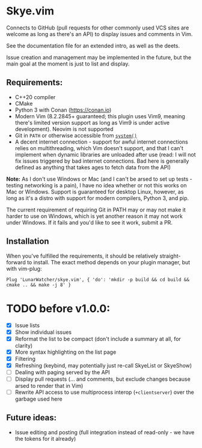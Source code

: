 # Skye.vim

Connects to GitHub (pull requests for other commonly used VCS sites are welcome as long as there's an API) to display issues and comments in Vim.

See the documentation file for an extended intro, as well as the deets.

Issue creation and management may be implemented in the future, but the main goal at the moment is just to list and display.

## Requirements:
* C++20 compiler
* CMake
* Python 3 with Conan (https://conan.io)
* Modern Vim (8.2.2845+ guaranteed; this plugin uses Vim9, meaning there's limited version support as long as Vim9 is under active development). Neovim is not supported
* Git in `PATH` or otherwise accessible from [`system()`](https://en.cppreference.com/w/cpp/utility/program/system)
* A decent internet connection - support for awful internet connections relies on multithreading, which Vim doesn't support, and that I can't implement when dynamic libraries are unloaded after use (read: I will not fix issues triggered by bad internet connections. Bad here is generally defined as anything that takes ages to fetch data from the API)

**Note:** As I don't use Windows or Mac (and I can't be arsed to set up tests - testing networking is a pain), I have no idea whether or not this works on Mac or Windows. Support is guaranteed for desktop Linux, however, as long as it's a distro with support for modern compilers, Python 3, and pip.

The current requirement of requiring Git in PATH may or may not make it harder to use on Windows, which is yet another reason it may not work under Windows. If it fails and you'd like to see it work, submit a PR.

## Installation

When you've fulfilled the requirements, it should be relatively straight-forward to install. The exact method depends on your plugin manager, but with vim-plug:

```vimscript
Plug 'LunarWatcher/skye.vim', { 'do': 'mkdir -p build && cd build && cmake .. && make -j 8' }
```

# TODO before v1.0.0:
* [x] Issue lists
* [x] Show individual issues
* [x] Reformat the list to be compact (don't include a summary at all, for clarity)
* [x] More syntax highlighting on the list page
* [x] Filtering
* [x] Refreshing (keybind, may potentially just re-call SkyeList or SkyeShow)
* [ ] Dealing with paging served by the API
* [ ] Display pull requests (... and comments, but exclude changes because arsed to render that in Vim)
* [ ] Rewrite API access to use multiprocess interop (`+clientserver`) over the garbage used here

## Future ideas:
* Issue editing and posting (full integration instead of read-only - we have the tokens for it already)

